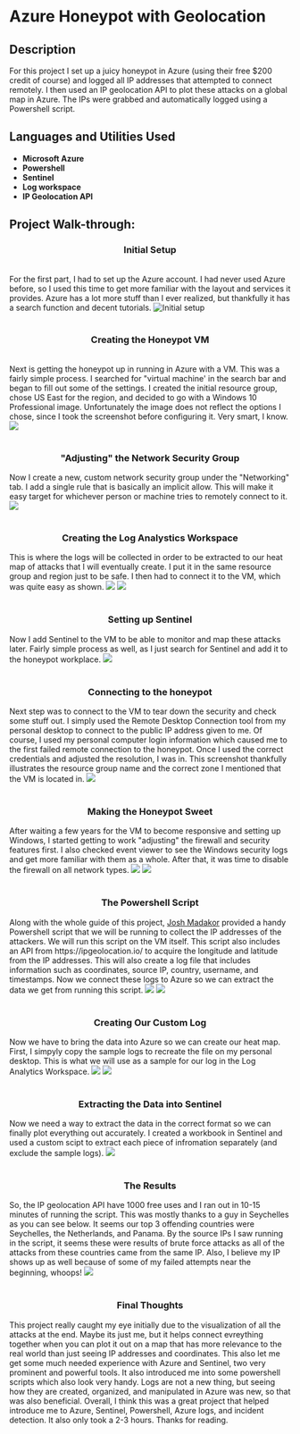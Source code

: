 <h1>Azure Honeypot with Geolocation</h1>

<h2>Description</h2>
For this project I set up a juicy honeypot in Azure (using their free $200 credit of course) and logged all IP addresses that attempted to connect remotely. I then used an IP geolocation API to plot these attacks on a global map in Azure. The IPs were grabbed and automatically logged using a Powershell script.
<br />


<h2>Languages and Utilities Used</h2>

- <b>Microsoft Azure</b> 
- <b>Powershell</b>
- <b>Sentinel</b>
- <b>Log workspace</b>
- <b>IP Geolocation API</b>

<h2>Project Walk-through:</h2>

<p>
<h3 align="center">Initial Setup</h3> <br/>
For the first part, I had to set up the Azure account. I had never used Azure before, so I used this time to get more familiar with the layout and services it provides. Azure has a lot more stuff than I ever realized, but thankfully it has a search function and decent tutorials. 
 <img src="https://i.ibb.co/Wpf6BPH/gettingstarted.png" alt="Initial setup">
<br />
<br />
<h3 align="center">Creating the Honeypot VM</h3> <br/>
 Next is getting the honeypot up in running in Azure with a VM. This was a fairly simple process. I searched for "virtual machine' in the search bar and began to fill out some of the settings. I created the initial resource group, chose US East for the region, and decided to go with a Windows 10 Professional image. Unfortunately the image does not reflect the options I chose, since I took the screenshot before configuring it. Very smart, I know.
<img src="https://i.ibb.co/p0011jq/createa-VM.png">
<br />
<br />
 <h3 align="center"> "Adjusting" the Network Security Group</h3>
Now I create a new, custom network security group under the "Networking" tab. I add a single rule that is basically an implicit allow. This will make it easy target for whichever person or machine tries to remotely connect to it. 
<img src="https://i.ibb.co/0DjFNpX/sketchyfirewall.png">
 <br />
 <br />
<h3 align="center"> Creating the Log Analystics Workspace </h3>
This is where the logs will be collected in order to be extracted to our heat map of attacks that I will eventually create. I put it in the same resource group and region just to be safe. I then had to connect it to the VM, which was quite easy as shown.
<img src="https://i.ibb.co/VCn1qr3/loganalyticsworkspace.png">
<img src="https://i.ibb.co/xGJ4qpN/connectlogsto-VM.png">
<br />
<br />
<h3 align="center">Setting up Sentinel</h3>
Now I add Sentinel to the VM to be able to monitor and map these attacks later. Fairly simple process as well, as I just search for Sentinel and add it to the honeypot workplace.
<img src="https://i.ibb.co/mNNfbfm/create-Sentinel.png">
<br />
<br />
 <h3 align="center">Connecting to the honeypot</h3>
Next step was to connect to the VM to tear down the security and check some stuff out. I simply used the Remote Desktop Connection tool from my personal desktop to connect to the public IP address given to me. Of course, I used my personal computer login information which caused me to the first failed remote connection to the honeypot. Once I used the correct credentials and adjusted the resolution, I was in. This screenshot thankfully illustrates the resource group name and the correct zone I mentioned that the VM is located in. 
 <img src="https://i.ibb.co/XtDrrRv/RDP-to-VM.png">
<br />
<br />
<h3 align="center">Making the Honeypot Sweet</h3>
 After waiting a few years for the VM to become responsive and setting up Windows, I started getting to work "adjusting" the firewall and security features first. I also checked event viewer to see the Windows security logs and get more familiar with them as a whole. After that, it was time to disable the firewall on all network types.
 <img src="https://i.ibb.co/GFPQDGj/firewalloff-VM.png">
 <img src="https://i.ibb.co/1qVykVv/eventviewlogonattemptoopsie.png">
 <br />
 <br />
 <h3 align="center">The Powershell Script</h3>
 Along with the whole guide of this project, <a href="https://www.youtube.com/@JoshMadakor">Josh Madakor</a> provided a handy Powershell script that we will be running to collect the IP addresses of the attackers. We will run this script on the VM itself. This script also includes an API from https://ipgeolocation.io/ to acquire the longitude and latitude from the IP addresses. This will also create a log file that includes information such as coordinates, source IP, country, username, and timestamps. Now we connect these logs to Azure so we can extract the data we get from running this script. 
 <img src="https://i.ibb.co/gFpFPhM/collectlogson-VM.png">
 <img src="https://i.ibb.co/KLcRSWz/samplelogfile.png">
 <br />
 <br />
<h3 align="center">Creating Our Custom Log</h3>
Now we have to bring the data into Azure so we can create our heat map. First, I simpyly copy the sample logs to recreate the file on my personal desktop. This is what we will use as a sample for our log in the Log Analytics Workspace. 
<img src="https://i.ibb.co/m9ynkQV/creatingcustomlogs-Azure.png">
 <img src="https://i.ibb.co/CtwLMRb/transferlogfile-To-Azure.png">
 <br />
 <br />
<h3 align="center">Extracting the Data into Sentinel</h3>
Now we need a way to extract the data in the correct format so we can finally plot everything out accurately. I created a workbook in Sentinel and used a custom scipt to extract each piece of infromation separately (and exclude the sample logs).
<img src="https://i.ibb.co/WGMcmGG/extractlogscript.png">
<br />
<br />
<h3 align="center">The Results</h3>
So, the IP geolocation API have 1000 free uses and I ran out in 10-15 minutes of running the script. This was mostly thanks to a guy in Seychelles as you can see below. It seems our top 3 offending countries were Seychelles, the Netherlands, and Panama. By the source IPs I saw running in the script, it seems these were results of brute force attacks as all of the attacks from these countries came from the same IP. Also, I believe my IP shows up as well because of some of my failed attempts near the beginning, whoops!
<img src="https://i.ibb.co/4dxGpJM/mapresults10minutes-APIranout.png">
<br />
<br />
<h3 align="center">Final Thoughts</h3>
This project really caught my eye initially due to the visualization of all the attacks at the end. Maybe its just me, but it helps connect evreything together when you can plot it out on a map that has more relevance to the real world than just seeing IP addresses and coordinates. This also let me get some much needed experience with Azure and Sentinel, two very prominent and powerful tools. It also introduced me into some powershell scripts which also look very handy. Logs are not a new thing, but seeing how they are created, organized, and manipulated in Azure was new, so that was also beneficial. Overall, I think this was a great project that helped introduce me to Azure, Sentinel, Powershell, Azure logs, and incident detection. It also only took a 2-3 hours. Thanks for reading.

 
</p>

